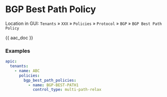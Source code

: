 # BGP Best Path Policy

Location in GUI:
`Tenants` » `XXX` » `Policies` » `Protocol` » `BGP` » `BGP Best Path Policy`

{{ aac_doc }}
### Examples

```yaml
apic:
  tenants:
    - name: ABC
      policies:
        bgp_best_path_policies:
          - name: BGP-BEST-PATH1
            control_type: multi-path-relax
```
